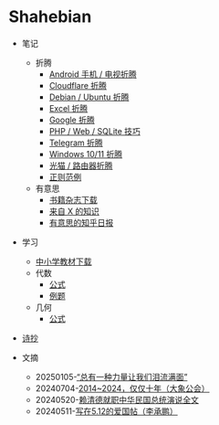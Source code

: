 # Shahebian

- 笔记

  - 折腾
    - [Android 手机 / 电视折腾](https://github.com/hegya/blog/issues/1)
    - [Cloudflare 折腾](https://github.com/hegya/blog/issues/2)
    - [Debian / Ubuntu 折腾](https://github.com/hegya/blog/issues/3)
    - [Excel 折腾](https://github.com/hegya/blog/issues/4)
    - [Google 折腾](https://github.com/hegya/blog/issues/5)
    - [PHP / Web / SQLite 技巧](https://github.com/hegya/blog/issues/6)
    - [Telegram 折腾](https://github.com/hegya/blog/issues/7)
    - [Windows 10/11 折腾](https://github.com/hegya/blog/issues/8)
    - [光猫 / 路由器折腾](https://github.com/hegya/blog/issues/9)
    - [正则范例](https://github.com/hegya/blog/issues/10)
  - 有意思
    - [书籍杂志下载](./article/note-book-magazine.md)
    - [来自 X 的知识](./article/note-things-from-x.md)
    - [有意思的知乎日报](./article/note-zhihu-daily.md)

- 学习

  - [中小学教材下载](./article/note-textbook-download.md)
  - 代数
    - [公式](./article/study-algebra-formula.md)
    - [例题](./article/study-algebra-example.md)
  - 几何
    - [公式](./article/study-geometry-formula.md)

- [诗抄](./poem.md)

- 文摘

  - 20250105-[“总有一种力量让我们泪流满面”](https://chinadigitaltimes.net/chinese/362968.html)
  - 20240704-[2014~2024，仅仅十年（大象公会）](https://chinadigitaltimes.net/chinese/709422.html)
  - 20240520-[赖清德就职中华民国总统演说全文](./article/digest-lai-speech.md)
  - 20240511-[写在5.12的爱国帖（李承鹏）](./article/digest-512.md)
